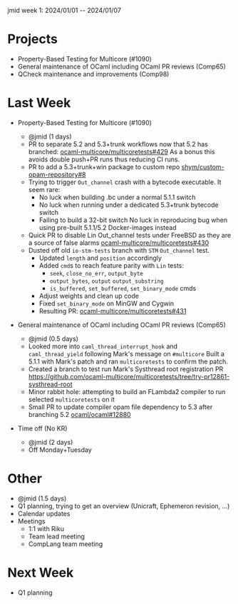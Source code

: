 jmid week 1: 2024/01/01 -- 2024/01/07

# Projects

- Property-Based Testing for Multicore (#1090)
- General maintenance of OCaml including OCaml PR reviews (Comp65)
- QCheck maintenance and improvements (Comp98)

# Last Week

- Property-Based Testing for Multicore (#1090)
  - @jmid (1 days)
  - PR to separate 5.2 and 5.3+trunk workflows now that 5.2 has branched: [ocaml-multicore/multicoretests#429](https://github.com/ocaml-multicore/multicoretests/pull/429)
    As a bonus this avoids double push+PR runs thus reducing CI runs.
  - PR to add a 5.3+trunk+win package to custom repo [shym/custom-opam-repository#8](https://github.com/shym/custom-opam-repository/pull/8)
  - Trying to trigger `Out_channel` crash with a bytecode executable. It seem rare:
    - No luck when building .bc under a normal 5.1.1 switch
    - No luck when running under a dedicated 5.3+trunk bytecode switch
    - Failing to build a 32-bit switch
      No luck in reproducing bug when using pre-built 5.1.1/5.2 Docker-images instead
  - Quick PR to disable Lin Out_channel tests under FreeBSD as
    they are a source of false alarms [ocaml-multicore/multicoretests#430](https://github.com/ocaml-multicore/multicoretests/pull/430)
  - Dusted off old `io-stm-tests` branch with `STM` `Out_channel` test.
    - Updated `length` and `position` accordingly
    - Added `cmd`s to reach feature parity with `Lin` tests:
      - `seek`, `close_no_err`, `output_byte`
      - `output_bytes`, `output` `output_substring`
      - `is_buffered`, `set_buffered`, `set_binary_mode` cmds
    - Adjust weights and clean up code
    - Fixed `set_binary_mode` on MinGW and Cygwin
    - Resulting PR: [ocaml-multicore/multicoretests#431](https://github.com/ocaml-multicore/multicoretests/pull/431)

- General maintenance of OCaml including OCaml PR reviews (Comp65)
  - @jmid (0.5 days)
  - Looked more into `caml_thread_interrupt_hook` and `caml_thread_yield` following Mark's message on `#multicore`
    Built a 5.1.1 with Mark's patch and ran `multicoretests` to confirm the patch.
  - Created a branch to test run Mark's Systhread root registration
    PR https://github.com/ocaml-multicore/multicoretests/tree/try-pr12861-systhread-root
  - Minor rabbit hole: attempting to build an FLambda2 compiler to run selected `multicoretests` on it
  - Small PR to update compiler opam file dependency to 5.3 after branching 5.2 [ocaml/ocaml#12880](https://github.com/ocaml/ocaml/pull/12880)

- Time off (No KR)
  - @jmid (2 days)
  - Off Monday+Tuesday

# Other
- @jmid (1.5 days)
- Q1 planning, trying to get an overview (Unicraft, Ephemeron revision, ...)
- Calendar updates
- Meetings
  - 1:1 with Riku
  - Team lead meeting
  - CompLang team meeting

# Next Week

- Q1 planning
